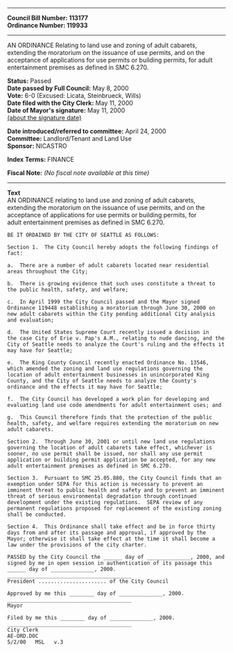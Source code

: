 * * * * *  
  
**Council Bill Number: [](#h0)[](#h2)113177**   
**Ordinance Number: 119933**  
  
* * * * *  
  
AN ORDINANCE Relating to land use and zoning of adult cabarets, extending the moratorium on the issuance of use permits, and on the acceptance of applications for use permits or building permits, for adult entertainment premises as defined in SMC 6.270.  
  
**Status:** Passed   
**Date passed by Full Council:** May 8, 2000   
**Vote:** 6-0 (Excused: Licata, Steinbrueck, Wills)   
**Date filed with the City Clerk:** May 11, 2000   
**Date of Mayor's signature:** May 11, 2000   
[(about the signature date)](/~public/approvaldate.htm)   
  
  
**Date introduced/referred to committee:** April 24, 2000   
**Committee:** Landlord/Tenant and Land Use   
**Sponsor:** NICASTRO   
  
**Index Terms:** FINANCE  
  
**Fiscal Note:** *(No fiscal note available at this time)*  
  
* * * * *  
  
**Text**  
    AN ORDINANCE relating to land use and zoning of adult cabarets,  
    extending the moratorium on the issuance of use permits, and on the  
    acceptance of applications for use permits or building permits, for  
    adult entertainment premises as defined in SMC 6.270.  
  
    BE IT ORDAINED BY THE CITY OF SEATTLE AS FOLLOWS:  
  
    Section 1.  The City Council hereby adopts the following findings of  
    fact:  
  
    a.  There are a number of adult cabarets located near residential  
    areas throughout the City;  
  
    b.  There is growing evidence that such uses constitute a threat to  
    the public health, safety, and welfare;  
  
    c.  In April 1999 the City Council passed and the Mayor signed  
    Ordinance 119448 establishing a moratorium through June 30, 2000 on  
    new adult cabarets within the City pending additional City analysis  
    and evaluation;  
  
    d.  The United States Supreme Court recently issued a decision in  
    the case City of Erie v. Pap's A.M., relating to nude dancing, and the  
    City of Seattle needs to analyze the Court's ruling and the effects it  
    may have for Seattle;  
  
    e.  The King County Council recently enacted Ordinance No. 13546,  
    which amended the zoning and land use regulations governing the  
    location of adult entertainment businesses in unincorporated King  
    County, and the City of Seattle needs to analyze the County's  
    ordinance and the effects it may have for Seattle;  
  
    f.  The City Council has developed a work plan for developing and  
    evaluating land use code amendments for adult entertainment uses; and  
  
    g.  This Council therefore finds that the protection of the public  
    health, safety, and welfare requires extending the moratorium on new  
    adult cabarets.  
  
    Section 2.  Through June 30, 2001 or until new land use regulations  
    governing the location of adult cabarets take effect, whichever is  
    sooner, no use permit shall be issued, nor shall any use permit  
    application or building permit application be accepted, for any new  
    adult entertainment premises as defined in SMC 6.270.  
  
    Section 3.  Pursuant to SMC 25.05.880, the City Council finds that an  
    exemption under SEPA for this action is necessary to prevent an  
    imminent threat to public health and safety and to prevent an imminent  
    threat of serious environmental degradation through continued  
    development under the existing regulations.  SEPA review of any  
    permanent regulations proposed for replacement of the existing zoning  
    shall be conducted.  
  
    Section 4.  This Ordinance shall take effect and be in force thirty  
    days from and after its passage and approval, if approved by the  
    Mayor; otherwise it shall take effect at the time it shall become a  
    law under the provisions of the city charter.  
  
    PASSED by the City Council the ______ day of ______________, 2000, and  
    signed by me in open session in authentication of its passage this  
    ______ day of ______________, 2000.  
    ________________________________________  
    President ...................... of the City Council  
  
    Approved by me this ________ day of ______________, 2000.  
    ________________________________________  
    Mayor  
  
    Filed by me this ________ day of ______________, 2000.  
    ________________________________________  
    City Clerk  
    AE-ORD.DOC  
    5/2/00   MSL   v.3  
